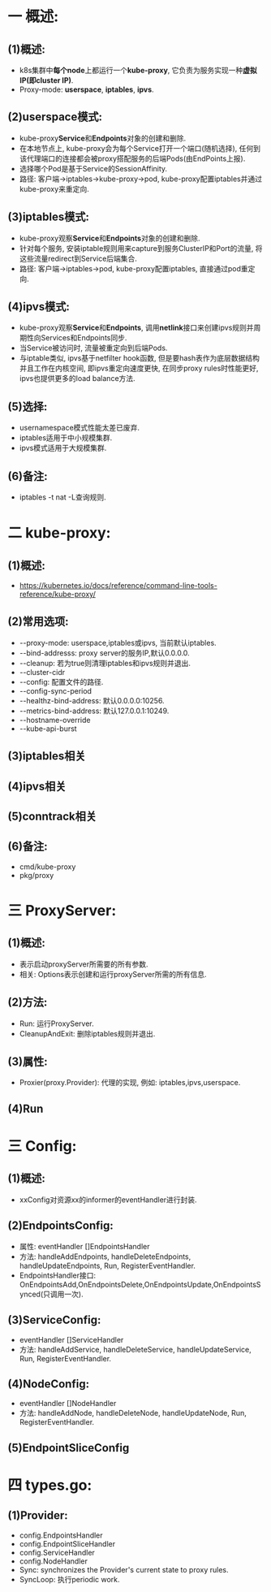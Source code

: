 # 一 概述:
## (1)概述:
- k8s集群中**每个node**上都运行一个**kube-proxy**, 它负责为服务实现一种**虚拟IP(即cluster IP)**.
- Proxy-mode: **userspace**, **iptables**, **ipvs**.

## (2)userspace模式:
- kube-proxy**Service**和**Endpoints**对象的创建和删除.
- 在本地节点上, kube-proxy会为每个Service打开一个端口(随机选择), 任何到该代理端口的连接都会被proxy搭配服务的后端Pods(由EndPoints上报).
- 选择哪个Pod是基于Service的SessionAffinity.
- 路径: 客户端->iptables->kube-proxy->pod, kube-proxy配置iptables并通过kube-proxy来重定向.

## (3)iptables模式:
- kube-proxy观察**Service**和**Endpoints**对象的创建和删除.
- 针对每个服务, 安装iptable规则用来capture到服务ClusterIP和Port的流量, 将这些流量redirect到Service后端集合.
- 路径: 客户端->iptables->pod, kube-proxy配置iptables, 直接通过pod重定向.

## (4)ipvs模式:
- kube-proxy观察**Service**和**Endpoints**, 调用**netlink**接口来创建ipvs规则并周期性向Services和Endpoints同步.
- 当Service被访问时, 流量被重定向到后端Pods.
- 与iptable类似, ipvs基于netfilter hook函数, 但是要hash表作为底层数据结构并且工作在内核空间, 即ipvs重定向速度更快, 在同步proxy rules时性能更好, ipvs也提供更多的load balance方法.

## (5)选择:
- usernamespace模式性能太差已废弃.
- iptables适用于中小规模集群.
- ipvs模式适用于大规模集群.

## (6)备注:
- iptables -t nat -L查询规则.

# 二 kube-proxy:
## (1)概述:
- https://kubernetes.io/docs/reference/command-line-tools-reference/kube-proxy/

## (2)常用选项:
- --proxy-mode: userspace,iptables或ipvs, 当前默认iptables.
- --bind-addresss: proxy server的服务IP,默认0.0.0.0.
- --cleanup: 若为true则清理iptables和ipvs规则并退出.
- --cluster-cidr
- --config: 配置文件的路径.
- --config-sync-period
- --healthz-bind-address: 默认0.0.0.0:10256.
- --metrics-bind-address: 默认127.0.0.1:10249.
- --hostname-override
- --kube-api-burst

## (3)iptables相关

## (4)ipvs相关

## (5)conntrack相关

## (6)备注:
- cmd/kube-proxy
- pkg/proxy

# 三 ProxyServer:
## (1)概述:
- 表示启动proxyServer所需要的所有参数.
- 相关: Options表示创建和运行proxyServer所需的所有信息.

## (2)方法:
- Run: 运行ProxyServer.
- CleanupAndExit: 删除iptables规则并退出.

## (3)属性:
- Proxier(proxy.Provider): 代理的实现, 例如: iptables,ipvs,userspace. 

## (4)Run

# 三 Config:
## (1)概述:
- xxConfig对资源xx的informer的eventHandler进行封装.

## (2)EndpointsConfig:
- 属性: eventHandler []EndpointsHandler
- 方法: handleAddEndpoints, handleDeleteEndpoints, handleUpdateEndpoints, Run, RegisterEventHandler.
- EndpointsHandler接口: OnEndpointsAdd,OnEndpointsDelete,OnEndpointsUpdate,OnEndpointsSynced(只调用一次).

## (3)ServiceConfig:
- eventHandler []ServiceHandler
- 方法: handleAddService, handleDeleteService, handleUpdateService, Run, RegisterEventHandler.

## (4)NodeConfig:
- eventHandler []NodeHandler
- 方法: handleAddNode, handleDeleteNode, handleUpdateNode, Run, RegisterEventHandler.

## (5)EndpointSliceConfig

# 四 types.go:
## (1)Provider:
- config.EndpointsHandler
- config.EndpointSliceHandler
- config.ServiceHandler
- config.NodeHandler
- Sync: synchronizes the Provider's current state to proxy rules.
- SyncLoop: 执行periodic work.
